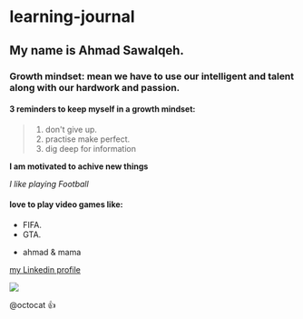 # learning-journal

## My name is Ahmad Sawalqeh.

### Growth mindset: mean we have to use our intelligent and talent along with our hardwork and passion.

#### 3 reminders to keep myself in a growth mindset:

>1. don't give up.
>2. practise make perfect.
>3. dig deep for information

**I am motivated to achive new things**

*I like playing Football*

#### love to play video games like:
- FIFA.
- GTA.


* ahmad
& mama

[my Linkedin profile](https://www.linkedin.com/in/ahmad-alsawalqeh/)

![](https://www.projecttimes.com/media/k2/items/cache/d1450a2ed14552ed8e989d8f6d6cd95f_XL.jpg)

@octocat :+1:
